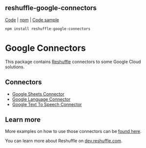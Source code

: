 ## reshuffle-google-connectors

[Code](https://github.com/reshufflehq/reshuffle-google-connectors) |  [npm](https://www.npmjs.com/package/reshuffle-google-connectors) | [Code sample](https://github.com/reshufflehq/reshuffle/tree/master/examples/google)


`npm install reshuffle-google-connectors`

# Google Connectors

This package contains [Reshuffle](https://github.com/reshufflehq/reshuffle)
connectors to some Google Cloud solutions.

## Connectors

* [Google Sheets Connector](doc/GoogleSheetsConnector.md)
* [Google Language Connector](doc/GoogleLanguageConnector.md)
* [Google Text To Speech Connector](doc/GoogleTextToSpeechConnector.md)


## Learn more

More examples on how to use those connectors can be [found here](https://github.com/reshufflehq/reshuffle/tree/master/examples/google/).

You can learn more about Reshuffle on
[dev.reshuffle.com](https://dev.reshuffle.com).

